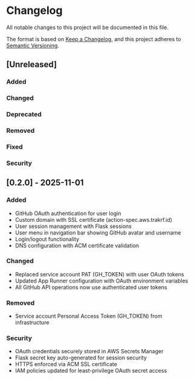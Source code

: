 # Changelog

All notable changes to this project will be documented in this file.

The format is based on [Keep a Changelog](https://keepachangelog.com/en/1.0.0/),
and this project adheres to [Semantic Versioning](https://semver.org/spec/v2.0.0.html).

## [Unreleased]

### Added

### Changed

### Deprecated

### Removed

### Fixed

### Security

## [0.2.0] - 2025-11-01

### Added
- GitHub OAuth authentication for user login
- Custom domain with SSL certificate (action-spec.aws.trakrf.id)
- User session management with Flask sessions
- User menu in navigation bar showing GitHub avatar and username
- Login/logout functionality
- DNS configuration with ACM certificate validation

### Changed
- Replaced service account PAT (GH_TOKEN) with user OAuth tokens
- Updated App Runner configuration with OAuth environment variables
- All GitHub API operations now use authenticated user tokens

### Removed
- Service account Personal Access Token (GH_TOKEN) from infrastructure

### Security
- OAuth credentials securely stored in AWS Secrets Manager
- Flask secret key auto-generated for session security
- HTTPS enforced via ACM SSL certificate
- IAM policies updated for least-privilege OAuth secret access
